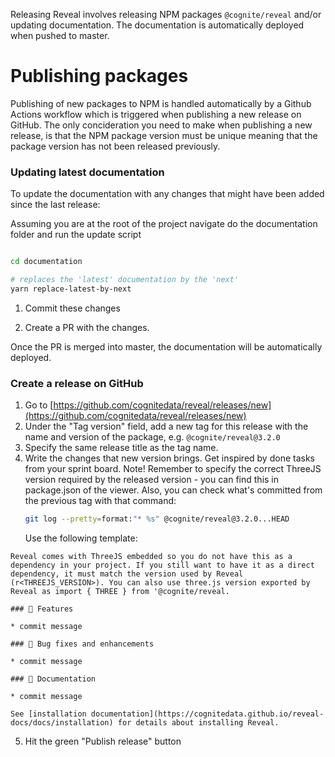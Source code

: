 Releasing Reveal involves releasing NPM packages `@cognite/reveal` and/or updating documentation. The documentation is automatically 
deployed when pushed to master.

# Publishing packages
Publishing of new packages to NPM is handled automatically by a Github Actions workflow which is triggered when publishing a new release on GitHub. 
The only concideration you need to make when publishing a new release, is that the NPM package version must be unique meaning that the package version has not been released previously.

### Updating latest documentation
To update the documentation with any changes that might have been added since the last release:

Assuming you are at the root of the project navigate do the documentation folder and run the update script

```bash

cd documentation

# replaces the 'latest' documentation by the 'next'
yarn replace-latest-by-next
```

1. Commit these changes

2. Create a PR with the changes.

Once the PR is merged into master, the documentation will be automatically deployed.

### Create a release on GitHub

1. Go to [https://github.com/cognitedata/reveal/releases/new](https://github.com/cognitedata/reveal/releases/new)
2. Under the "Tag version" field, add a new tag for this release with the name and version of the package, e.g. `@cognite/reveal@3.2.0`
3. Specify the same release title as the tag name.
4. Write the changes that new version brings. Get inspired by done tasks from your sprint board. Note! 
   Remember to specify the correct ThreeJS version required by the released version - you can find this in package.json 
   of the viewer.
Also, you can check what's committed from the previous tag with that command:
   ```bash
   git log --pretty=format:"* %s" @cognite/reveal@3.2.0...HEAD
   ```
    Use the following template:  
```
Reveal comes with ThreeJS embedded so you do not have this as a dependency in your project. If you still want to have it as a direct dependency, it must match the version used by Reveal (r<THREEJS_VERSION>). You can also use three.js version exported by Reveal as import { THREE } from '@cognite/reveal.

### 🚀 Features

* commit message

### 🐞 Bug fixes and enhancements

* commit message

### 📖 Documentation

* commit message

See [installation documentation](https://cognitedata.github.io/reveal-docs/docs/installation) for details about installing Reveal.
```
5. Hit the green "Publish release" button

